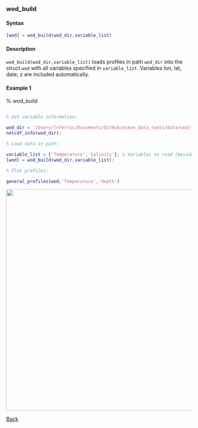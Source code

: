 ### wod_build

#### Syntax

```Matlab
[wod] = wod_build(wod_dir,variable_list)
```
#### Description

``wod_build(wod_dir,variable_list)`` loads profiles in path ``wod_dir`` into the struct ``wod`` with all variables specified in ``variable_list``. Variables lon, lat, date, z are included automatically.

#### Example 1


% wod_build

```Matlab

% Get variable information:

wod_dir = '/Users/lnferris/Documents/GitHub/ocean_data_tools/data/wod/*.nc'; % included
netcdf_info(wod_dir);

% Load data in path:

variable_list = {'Temperature','Salinity'}; % Variables to read (besides lon, lat, date, z).
[wod] = wod_build(wod_dir,variable_list);

% Plot profiles:

general_profiles(wod,'Temperature','depth')

```
<img src="https://user-images.githubusercontent.com/24570061/88361566-748d2280-cd47-11ea-82a7-0458d6e2c8dc.png" width="600">

[Back](https://github.com/lnferris/ocean_data_tools#building-uniform-structs-from-data-sources-1)


